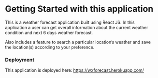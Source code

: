 # Getting Started with this application

This is a weather forecast application built using React JS. In this application a user can get overall information about the current weather condition and next 6 days weather forecast.

Also includes a feature to search a particular location’s weather and save the location(s) according to your preference.

### Deployment

This application is deployed here: https://wxforecast.herokuapp.com/